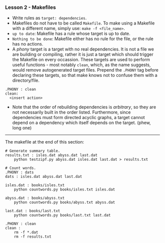 ### Lesson 2 - Makefiles  
+ Write rules as `target: dependencies`.  
+ Makefiles do not have to be called `Makefile`. To make using a Makefile with
a different name, simply use: `make -f <file_name>`.
+ `up to date`: Makefile has a rule whose target is up to date.
+ `Nothing to be done`: Makefile either has no rule for the file, or the rule
has no actions.  
+ A *phony* target is a target with no real dependencies. It is not a file we
are building or compiling, rather it is just a target which should trigger
the Makefile on every occassion. These targets are used to perform useful
functions - most notably `clean`, which, as the name suggests, would remove
autogenerated target files. Prepend the `.PHONY` tag before declaring these
targets, so that make knows not to confuse them with a directory/file.
```make
.PHONY : clean
clean:
  <insert action>
```
+ Note that the order of rebuilding dependencies is *arbitrary*, so they are not
necessarily built in the order listed. Furthermore, since dependencies must form
directed acyclic graphs, a target cannot depend on a dependency which itself
depends on the target. (phew, long one)  

____

The makefile at the end of this section:
```make
# Generate summary table.
results.txt : isles.dat abyss.dat last.dat
	python testzipf.py abyss.dat isles.dat last.dat > results.txt

# Count words.
.PHONY : dats
dats : isles.dat abyss.dat last.dat

isles.dat : books/isles.txt
	python countwords.py books/isles.txt isles.dat

abyss.dat : books/abyss.txt
	python countwords.py books/abyss.txt abyss.dat

last.dat : books/last.txt
	python countwords.py books/last.txt last.dat

.PHONY : clean
clean :
	rm -f *.dat
	rm -f results.txt
```
